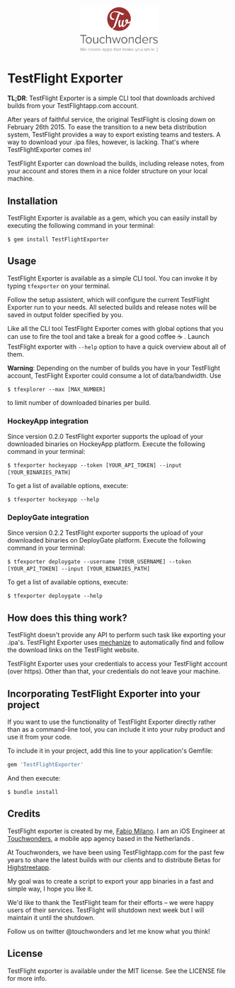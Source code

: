 <h3 align="center">
  <a href="http://www.touchwonders.com"><img src="assets/tw_logo.png" alt="Touchwonders Logo" style="width:35%;"/></a>
</h3>

# TestFlight Exporter
**TL;DR**: TestFlight Exporter is a simple CLI tool that downloads archived builds from your TestFlightapp.com account.

After years of faithful service, the original TestFlight is closing down on February 26th 2015. To ease the transition to a new beta distribution system, TestFlight provides a way to export existing teams and testers. A way to download your .ipa files, however, is lacking. That's where TestFlightExporter comes in!

TestFlight Exporter can download the builds, including release notes, from your account and stores them in a nice folder structure on your local machine.

## Installation

TestFlight Exporter is available as a gem, which you can easily install by executing the following command in your terminal:

    $ gem install TestFlightExporter

## Usage

TestFlight Exporter is available as a simple CLI tool.
You can invoke it by typing `tfexporter` on your terminal.

Follow the setup assistent, which will configure the current TestFlight Exporter run to your needs. All selected builds and release notes will be saved in output folder specified by you.

Like all the CLI tool TestFlight Exporter comes with global options that you can use to fire the tool and take a break for a good coffee :coffee: .
Launch TestFlight exporter with `--help` option to have a quick overview about all of them.

**Warning**: Depending on the number of builds you have in your TestFlight account, TestFlight Exporter could consume a lot of data/bandwidth. Use

    $ tfexplorer --max [MAX_NUMBER]

to limit number of downloaded binaries per build.

### HockeyApp integration

Since version 0.2.0 TestFlight exporter supports the upload of your downloaded binaries on HockeyApp platform.
Execute the following command in your terminal:

    $ tfexporter hockeyapp --token [YOUR_API_TOKEN] --input [YOUR_BINARIES_PATH]


To get a list of available options, execute:

    $ tfexporter hockeyapp --help

### DeployGate integration

Since version 0.2.2 TestFlight exporter supports the upload of your downloaded binaries on DeployGate platform.
Execute the following command in your terminal:

    $ tfexporter deploygate --username [YOUR_USERNAME] --token [YOUR_API_TOKEN] --input [YOUR_BINARIES_PATH]


To get a list of available options, execute:

    $ tfexporter deploygate --help

## How does this thing work?

TestFlight doesn't provide any API to perform such task like exporting your .ipa's. TestFlight Exporter uses [mechanize](https://github.com/sparklemotion/mechanize) to  automatically find and follow the download links on the TestFlight website.

TestFlight Exporter uses your credentials to access your TestFlight account (over https). Other than that, your credentials do not leave your machine.

## Incorporating TestFlight Exporter into your project
If you want to use the functionality of TestFlight Exporter directly rather than as a command-line tool, you can include it into your ruby product and use it from your code.

To include it in your project, add this line to your application's Gemfile:

```ruby
gem 'TestFlightExporter'
```

And then execute:

    $ bundle install

## Credits

TestFlight exporter is created by me, [Fabio Milano](https://twitter.com/fabiom_milano). I am an iOS Engineer at [Touchwonders](http://www.touchwonders.com/),
a mobile app agency based in the Netherlands .

At Touchwonders, we have been using TestFlightapp.com for the past few years to share the latest builds with our clients and to distribute Betas for [Highstreetapp](http://www.highstreetapp.com).

My goal was to create a script to export your app binaries in a fast and simple way, I hope you like it.

We'd like to thank the TestFlight team for their efforts – we were happy users of their services.
TestFlight will shutdown next week but I will maintain it until the shutdown.

Follow us on twitter @touchwonders and let me know what you think!

## License

TestFlight exporter is available under the MIT license. See the LICENSE file for more info.
